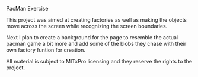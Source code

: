PacMan Exercise

This project was aimed at creating factories as well as making the objects move across the screen while recognizing the screen boundaries.

Next I plan to create a background for the page to resemble the actual pacman game a bit more and add some of the blobs they chase with their own factory funtion for creation.


All material is subject to MITxPro licensing and they reserve the rights to the project.
